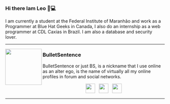 ### Hi there Iam Leo 👋:computer:

I am currently a student at the Federal Institute of Maranhão and work as a Programmer at Blue Hat Geeks in Canada, I also do an internship as a web programmer at CDL Caxias in Brazil. I am also a database and security lover.
 


  ---
 
 <p>
  <img width="115" align='left' src="https://user-images.githubusercontent.com/37451620/88662938-19de2880-d0b1-11ea-92c2-2952a183d82e.png">
</p>
 
### BulletSentence

BulletSentence or just BS, is a nickname that I use online as an alter ego, is the name of virtually all my online profiles in forum and social networks.
<p>
 </p>

 <p align='center'>
<a href="https://twitter.com/leoalmeidabs"><img height="30" src="https://github.com/WaylonWalker/WaylonWalker/blob/main/icon/twitter.png?raw=true"></a>&nbsp;&nbsp;
<a href="https://instagram.com/leoalmeidabs"><img height="30" src="https://github.com/WaylonWalker/WaylonWalker/blob/main/icon/instagram.jpg?raw=true"></a>&nbsp;&nbsp;
<a href="https://www.linkedin.com/in/leonardo-almeida-de-ara%C3%BAjo-9b7576135/"><img height="30" src="https://github.com/WaylonWalker/WaylonWalker/blob/main/icon/linkedin.png?raw=true"></a>
</p>

 ---

